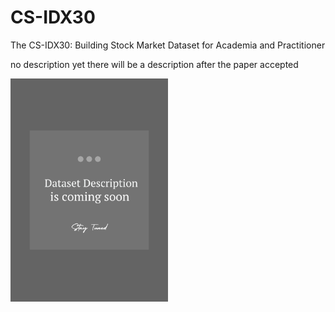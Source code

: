 # CS-IDX30
The CS-IDX30: Building Stock Market Dataset for Academia and Practitioner

no description yet
there will be a description after the paper accepted

<img src="https://raw.githubusercontent.com/Anderies/CS-IDX30/master/Silver%20Simple%20Coming%20Soon%20(Flyer).jpg" width="50%" height="50%">

